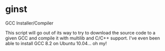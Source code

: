 # ginst
GCC Installer/Compiler

This script will go out of its way to try to download the source code to a given GCC and compile it with multilib and C/C++ support. I've even been able to install GCC 8.2 on Ubuntu 10.04... oh my!
